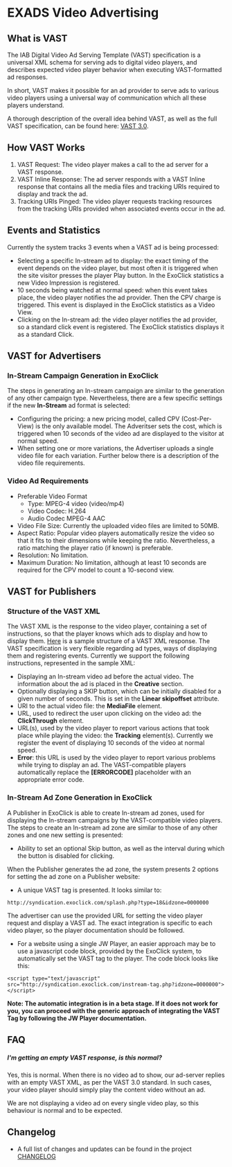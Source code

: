 # EXADS Video Advertising

## What is VAST
The IAB Digital Video Ad Serving Template (VAST) specification is a universal XML schema for serving ads to digital video players, and describes expected video player behavior when executing VAST-formatted ad responses.

In short, VAST makes it possible for an ad provider to serve ads to various video players using a universal way of communication which all these players understand.

A thorough description of the overall idea behind VAST, as well as the full VAST specification, can be found here: [VAST 3.0](http://www.iab.com/guidelines/digital-video-ad-serving-template-vast-3-0/).

## How VAST Works
1. VAST Request: The video player makes a call to the ad server for a VAST response.
2. VAST Inline Response: The ad server responds with a VAST Inline response that contains all the media files and tracking URIs required to display and track the ad.
3. Tracking URIs Pinged: The video player requests tracking resources from the tracking URIs provided when associated events occur in the ad.

## Events and Statistics
Currently the system tracks 3 events when a VAST ad is being processed:
* Selecting a specific In-stream ad to display: the exact timing of the event depends on the video player, but most often it is triggered when the site visitor presses the player Play button. In the ExoClick statistics a new Video Impression is registered.
* 10 seconds being watched at normal speed: when this event takes place, the video player notifies the ad provider. Then the CPV charge is triggered. This event is displayed in the ExoClick statistics as a Video View.
* Clicking on the In-stream ad: the video player notifies the ad provider, so a standard click event is registered. The ExoClick statistics displays it as a standard Click.

## VAST for Advertisers

### In-Stream Campaign Generation in ExoClick
The steps in generating an In-stream campaign are similar to the generation of any other campaign type. Nevertheless, there are a few specific settings if the new **In-Stream** ad format is selected:
* Configuring the pricing: a new pricing model, called CPV (Cost-Per-View) is the only available model. The Adveritser sets the cost, which is triggered when 10 seconds of the video ad are displayed to the visitor at normal speed.
* When setting one or more variations, the Advertiser uploads a single video file for each variation. Further below there is a description of the video file requirements.

### Video Ad Requirements

* Preferable Video Format
  * Type: MPEG-4 video (video/mp4)
  * Video Codec: H.264
  * Audio Codec MPEG-4 AAC
* Video File Size: Currently the uploaded video files are limited to 50MB.
* Aspect Ratio: Popular video players automatically resize the video so that it fits to their dimensions while keeping the ratio. Nevertheless, a ratio matching the player ratio (if known) is preferable.
* Resolution: No limitation.
* Maximum Duration: No limitation, although at least 10 seconds are required for the CPV model to count a 10-second view.

## VAST for Publishers

### Structure of the VAST XML
The VAST XML is the response to the video player, containing a set of instructions, so that the player knows which ads to display and how to display them. [Here](https://github.com/EXADS/exads-video-advertising/blob/master/sample_vast_tag.xml) is a sample structure of a VAST XML response.
The VAST specification is very flexible regarding ad types, ways of displaying them and registering events. Currently we support the following instructions, represented in the sample XML:
* Displaying an In-stream video ad before the actual video. The information about the ad is placed in the **Creative** section.
* Optionally displaying a SKIP button, which can be initially disabled for a given number of seconds. This is set in the **Linear skipoffset** attribute.
* URI to the actual video file: the **MediaFile** element.
* URL, used to redirect the user upon clicking on the video ad: the **ClickThrough** element.
* URL(s), used by the video player to report various actions that took place while playing the video: the **Tracking** element(s). Currently we register the event of displaying 10 seconds of the video at normal speed.
* **Error**: this URL is used by the video player to report various problems while trying to display an ad. The VAST-compatible players automatically replace the **[ERRORCODE]** placeholder with an appropriate error code.

### In-Stream Ad Zone Generation in ExoClick
A Publisher in ExoClick is able to create In-stream ad zones, used for displaying the In-stream campaigns by the VAST-compatible video players. The steps to create an In-stream ad zone are similar to those of any other zones and one new setting is presented:
* Ability to set an optional Skip button, as well as the interval during which the button is disabled for clicking.

When the Publisher generates the ad zone, the system presents 2 options for setting the ad zone on a Publisher website:
* A unique VAST tag is presented. It looks similar to:
```
http://syndication.exoclick.com/splash.php?type=18&idzone=0000000
```
The advertiser can use the provided URL for setting the video player request and display a VAST ad. The exact integration is specific to each video player, so the player documentation should be followed.
* For a website using a single JW Player, an easier approach may be to use a javascript code block, provided by the ExoClick system, to automatically set the VAST tag to the player. The code block looks like this:
```
<script type="text/javascript" src="http://syndication.exoclick.com/instream-tag.php?idzone=0000000"></script>
```
**Note: The automatic integration is in a beta stage. If it does not work for you, you can proceed with the generic approach of integrating the VAST Tag by following the JW Player documentation.**

## FAQ
##### I'm getting an empty VAST response, is this normal?
Yes, this is normal. When there is no video ad to show, our ad-server replies with an empty VAST XML, as per the VAST 3.0 standard. In such cases, your video player should simply play the content video without an ad.

We are not displaying a video ad on every single video play, so this behaviour is normal and to be expected.

## Changelog
* A full list of changes and updates can be found in the project [CHANGELOG](https://github.com/EXADS/exads-video-advertising/blob/master/CHANGELOG.md)
